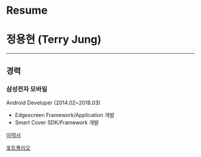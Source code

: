 # Resume

# 정용현 (Terry Jung)
---

## 경력 
### 삼성전자 모바일
Android Developer (2014.02~2018.03)
-	Edgescreen Framework/Application 개발
-	Smart Cover SDK/Framework 개발

[이력서](https://github.com/TerryJung/Resume/blob/master/TerryJung_Resume.pdf)

[포트폴리오](https://github.com/TerryJung/Resume/blob/master/TerryJung_Portfolio.pdf)
